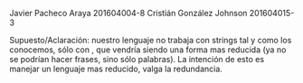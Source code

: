 Javier Pacheco Araya 201604004-8
Cristián González Johnson 201604015-3

Supuesto/Aclaración: nuestro lenguaje no trabaja con strings tal y como los conocemos, sólo con <word>, que vendría siendo una forma mas reducida (ya no se podrían hacer frases, sino sólo palabras). La intención de esto es manejar un lenguaje mas reducido, valga la redundancia. 
